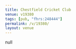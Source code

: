 ```yaml
---
title: Chestfield Cricket Club
venue: v19380
tags: [pub, "fhrs:248444"]
permalink: /v/19380/
layout: venue
---
```

null